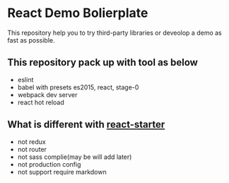 # React Demo Bolierplate

This repository help you to try third-party libraries or deveolop a demo as fast as possible.

## This repository pack up with tool as below
- eslint
- babel with presets es2015, react, stage-0
- webpack dev server
- react hot reload

## What is different with [react-starter](https://github.com/webpack/react-starter) 
- not redux
- not router
- not sass complie(may be will add later)
- not production config
- not support require markdown
